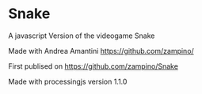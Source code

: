 #  Snake #


A javascript Version of the videogame Snake

Made with Andrea Amantini https://github.com/zampino/

First publised on https://github.com/zampino/Snake

Made with processingjs version 1.1.0

